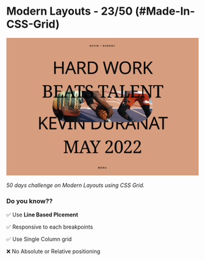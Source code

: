 # Modern Layouts - 23/50 (#Made-In-CSS-Grid)

![Screenshot](/assets/screenshot/layout-27-screenshot.png)

_50 days challenge on Modern Layouts using CSS Grid._

### Do you know??

✅ Use **Line Based Plcement**

✅ Responsive to each breakpoints

✅ Use Single Column grid

❌ No Absolute or Relative positioning
